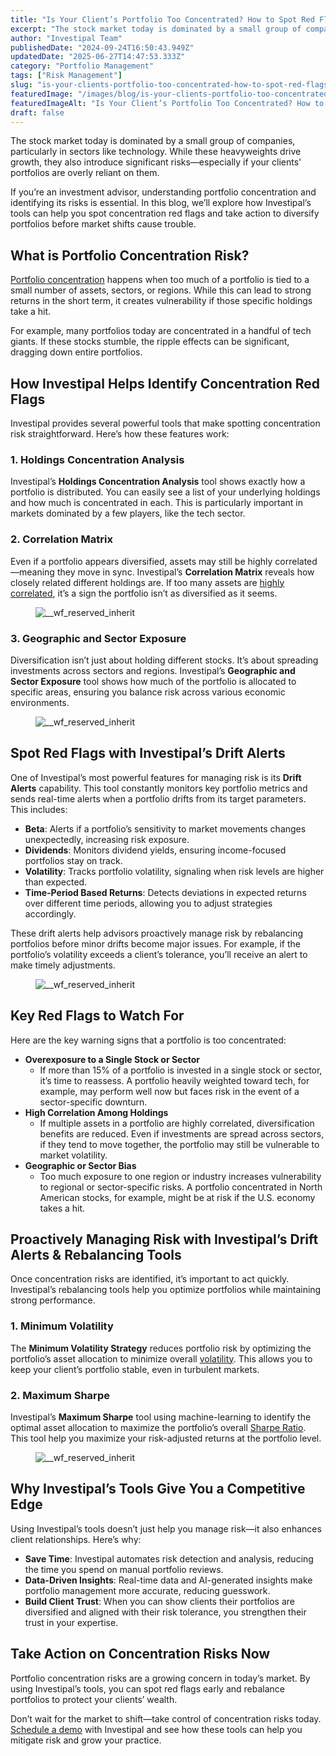 ```yaml
---
title: "Is Your Client’s Portfolio Too Concentrated? How to Spot Red Flags Using Investipal's Tools"
excerpt: "The stock market today is dominated by a small group of companies, particularly in sectors like technology."
author: "Investipal Team"
publishedDate: "2024-09-24T16:50:43.949Z"
updatedDate: "2025-06-27T14:47:53.333Z"
category: "Portfolio Management"
tags: ["Risk Management"]
slug: "is-your-clients-portfolio-too-concentrated-how-to-spot-red-flags-using-investipals-tools"
featuredImage: "/images/blog/is-your-clients-portfolio-too-concentrated-how-to-spot-red-flags-using-investipals-tools__hero.png"
featuredImageAlt: "Is Your Client’s Portfolio Too Concentrated? How to Spot Red Flags Using Investipal's Tools"
draft: false
---
```

<p id="">The stock market today is dominated by a small group of companies, particularly in sectors like technology. While these heavyweights drive growth, they also introduce significant risks—especially if your clients' portfolios are overly reliant on them.</p><p id="">If you’re an investment advisor, understanding portfolio concentration and identifying its risks is essential. In this blog, we’ll explore how Investipal’s tools can help you spot concentration red flags and take action to diversify portfolios before market shifts cause trouble.</p><h2 id="">What is Portfolio Concentration Risk?</h2><p id=""><a rel="noopener noreferrer" target="_blank" href="https://blogs.cfainstitute.org/investor/2018/04/23/portfolio-concentration-how-much-is-optimal/" id="">Portfolio concentration</a> happens when too much of a portfolio is tied to a small number of assets, sectors, or regions. While this can lead to strong returns in the short term, it creates vulnerability if those specific holdings take a hit.</p><p id="">For example, many portfolios today are concentrated in a handful of tech giants. If these stocks stumble, the ripple effects can be significant, dragging down entire portfolios.</p><h2 id="">How Investipal Helps Identify Concentration Red Flags</h2><p id="">Investipal provides several powerful tools that make spotting concentration risk straightforward. Here’s how these features work:</p><h3 id="">1. Holdings Concentration Analysis</h3><p id="">Investipal’s <strong id="">Holdings Concentration Analysis</strong> tool shows exactly how a portfolio is distributed. You can easily see a list of your underlying holdings and how much is concentrated in each. This is particularly important in markets dominated by a few players, like the tech sector.</p><h3 id="">2. Correlation Matrix</h3><p id="">Even if a portfolio appears diversified, assets may still be highly correlated—meaning they move in sync. Investipal’s <strong id="">Correlation Matrix</strong> reveals how closely related different holdings are. If too many assets are <a rel="noopener noreferrer" target="_blank" href="https://www.investopedia.com/articles/financial-theory/09/uncorrelated-assets-diversification.asp" id="">highly correlated</a>, it’s a sign the portfolio isn’t as diversified as it seems.</p><figure id="" class="w-richtext-figure-type-image w-richtext-align-fullwidth" style="max-width:2240px" data-rt-type="image" data-rt-align="fullwidth" data-rt-max-width="2240px"><div id=""><img src="/images/blog/is-your-clients-portfolio-too-concentrat__66f2ede33008ec1fdbb38d6c_66f2ecaedf5c7967a592a0cb_.png" loading="lazy" alt="__wf_reserved_inherit" width="auto" height="auto" id=""></div></figure><h3 id="">3. Geographic and Sector Exposure</h3><p id="">Diversification isn’t just about holding different stocks. It’s about spreading investments across sectors and regions. Investipal’s <strong id="">Geographic and Sector Exposure</strong> tool shows how much of the portfolio is allocated to specific areas, ensuring you balance risk across various economic environments.</p><figure id="" class="w-richtext-figure-type-image w-richtext-align-fullwidth" style="max-width:2240px" data-rt-type="image" data-rt-align="fullwidth" data-rt-max-width="2240px"><div id=""><img src="/images/blog/is-your-clients-portfolio-too-concentrat__66f2ede33008ec1fdbb38d79_66f2ece1076e7c6b9835426b_.png" loading="lazy" alt="__wf_reserved_inherit" width="auto" height="auto" id=""></div></figure><h2 id="">Spot Red Flags with Investipal’s Drift Alerts</h2><p id="">One of Investipal’s most powerful features for managing risk is its <strong id="">Drift Alerts</strong> capability. This tool constantly monitors key portfolio metrics and sends real-time alerts when a portfolio drifts from its target parameters. This includes:</p><ul id=""><li id=""><strong id="">Beta</strong>: Alerts if a portfolio’s sensitivity to market movements changes unexpectedly, increasing risk exposure.</li><li id=""><strong id="">Dividends</strong>: Monitors dividend yields, ensuring income-focused portfolios stay on track.</li><li id=""><strong id="">Volatility</strong>: Tracks portfolio volatility, signaling when risk levels are higher than expected.</li><li id=""><strong id="">Time-Period Based Returns</strong>: Detects deviations in expected returns over different time periods, allowing you to adjust strategies accordingly.</li></ul><p id="">These drift alerts help advisors proactively manage risk by rebalancing portfolios before minor drifts become major issues. For example, if the portfolio’s volatility exceeds a client’s tolerance, you’ll receive an alert to make timely adjustments.</p><figure id="" class="w-richtext-figure-type-image w-richtext-align-fullwidth" style="max-width:2240px" data-rt-type="image" data-rt-align="fullwidth" data-rt-max-width="2240px"><div id=""><img src="/images/blog/is-your-clients-portfolio-too-concentrat__66f2ede33008ec1fdbb38d76_66f2eceb95d7e4e4c1263a29_.png" loading="lazy" alt="__wf_reserved_inherit" width="auto" height="auto" id=""></div></figure><h2 id="">Key Red Flags to Watch For</h2><p id="">Here are the key warning signs that a portfolio is too concentrated:</p><ul><li>‍<strong id="">Overexposure to a Single Stock or Sector</strong>‍<ul><li>If more than 15% of a portfolio is invested in a single stock or sector, it’s time to reassess. A portfolio heavily weighted toward tech, for example, may perform well now but faces risk in the event of a sector-specific downturn.<strong id="">‍</strong></li></ul></li><li><strong id="">High Correlation Among Holdings</strong>‍<ul><li>If multiple assets in a portfolio are highly correlated, diversification benefits are reduced. Even if investments are spread across sectors, if they tend to move together, the portfolio may still be vulnerable to market volatility.<strong id="">‍</strong></li></ul></li><li><strong id="">Geographic or Sector Bias</strong>‍<ul><li>Too much exposure to one region or industry increases vulnerability to regional or sector-specific risks. A portfolio concentrated in North American stocks, for example, might be at risk if the U.S. economy takes a hit.</li></ul></li></ul><h2 id="">Proactively Managing Risk with Investipal’s Drift Alerts & Rebalancing Tools</h2><p id="">Once concentration risks are identified, it’s important to act quickly. Investipal’s rebalancing tools help you optimize portfolios while maintaining strong performance.</p><h3 id="">1. Minimum Volatility</h3><p id="">The <strong id="">Minimum Volatility Strategy</strong> reduces portfolio risk by optimizing the portfolio’s asset allocation to minimize overall <a rel="noopener noreferrer" target="_blank" href="https://www.investopedia.com/terms/p/portfolio-variance.asp" id="">volatility</a>. This allows you to keep your client’s portfolio stable, even in turbulent markets.</p><h3 id="">2. Maximum Sharpe</h3><p id="">Investipal’s <strong id="">Maximum Sharpe</strong> tool using machine-learning to identify the optimal asset allocation to maximize the portfolio’s overall <a rel="noopener noreferrer" target="_blank" href="https://www.investopedia.com/terms/s/sharperatio.asp" id="">Sharpe Ratio</a>. This tool help you maximize your risk-adjusted returns at the portfolio level.</p><figure id="" class="w-richtext-figure-type-image w-richtext-align-fullwidth" style="max-width:2240px" data-rt-type="image" data-rt-align="fullwidth" data-rt-max-width="2240px"><div id=""><img src="/images/blog/is-your-clients-portfolio-too-concentrat__66f2ede33008ec1fdbb38d73_66f2ecf74ee462d0f1fff30e_.png" loading="lazy" alt="__wf_reserved_inherit" width="auto" height="auto" id=""></div></figure><h2 id="">Why Investipal’s Tools Give You a Competitive Edge</h2><p id="">Using Investipal’s tools doesn’t just help you manage risk—it also enhances client relationships. Here’s why:</p><ul id=""><li id=""><strong id="">Save Time</strong>: Investipal automates risk detection and analysis, reducing the time you spend on manual portfolio reviews.</li><li id=""><strong id="">Data-Driven Insights</strong>: Real-time data and AI-generated insights make portfolio management more accurate, reducing guesswork.</li><li id=""><strong id="">Build Client Trust</strong>: When you can show clients their portfolios are diversified and aligned with their risk tolerance, you strengthen their trust in your expertise.</li></ul><h2 id="">Take Action on Concentration Risks Now</h2><p id="">Portfolio concentration risks are a growing concern in today’s market. By using Investipal’s tools, you can spot red flags early and rebalance portfolios to protect your clients’ wealth.</p><p id="">Don’t wait for the market to shift—take control of concentration risks today. <a href="/book-a-demo" id="">Schedule a demo</a> with Investipal and see how these tools can help you mitigate risk and grow your practice.</p>